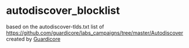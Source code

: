 # autodiscover_blocklist
based on the autodiscover-tlds.txt list of https://github.com/guardicore/labs_campaigns/tree/master/Autodiscover created by [Guardicore](Guardicore.com)
